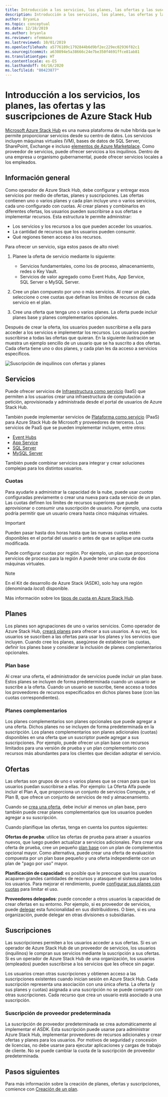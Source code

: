```yaml
---
title: Introducción a los servicios, los planes, las ofertas y las suscripciones de Azure Stack Hub
description: Introducción a los servicios, los planes, las ofertas y las suscripciones de Azure Stack Hub.
author: BryanLa
ms.topic: conceptual
ms.date: 12/18/2019
ms.author: bryanla
ms.reviewer: efemmano
ms.lastreviewed: 10/01/2019
ms.openlocfilehash: a5776189c1792844b6d9bf2ec229ec02936f82c1
ms.sourcegitcommit: a630894e5a38666c24e7be350f4691ffce81ab81
ms.translationtype: HT
ms.contentlocale: es-ES
ms.lasthandoff: 04/16/2020
ms.locfileid: "80423877"
---
```

# <a name="azure-stack-hub-services-plans-offers-subscriptions-overview"></a>Introducción a los servicios, los planes, las ofertas y las suscripciones de Azure Stack Hub

[Microsoft Azure Stack Hub](azure-stack-overview.md) es una nueva plataforma de nube híbrida que le permite proporcionar servicios desde su centro de datos. Los servicios incluyen máquinas virtuales (VM), bases de datos de SQL Server, SharePoint, Exchange e incluso [elementos de Azure Marketplace](azure-stack-marketplace-azure-items.md). Como proveedor de servicios, puede ofrecer servicios a los inquilinos. Dentro de una empresa u organismo gubernamental, puede ofrecer servicios locales a los empleados.

## <a name="overview"></a>Información general

Como operador de Azure Stack Hub, debe configurar y entregar esos servicios por medio de ofertas, planes y suscripciones. Las ofertas contienen uno o varios planes y cada plan incluye uno o varios servicios, cada uno configurado con cuotas. Al crear planes y combinarlos en diferentes ofertas, los usuarios pueden suscribirse a sus ofertas e implementar recursos. Esta estructura le permite administrar:

- Los servicios y los recursos a los que pueden acceder los usuarios.
- La cantidad de recursos que los usuarios pueden consumir.
- Qué regiones tienen acceso a los recursos.

Para ofrecer un servicio, siga estos pasos de alto nivel:

1. Planee la oferta de servicio mediante lo siguiente:

   - Servicios fundamentales, como los de proceso, almacenamiento, redes o Key Vault.
   - Servicios de valor agregado como Event Hubs, App Service, SQL Server o MySQL Server.

2. Cree un plan compuesto por uno o más servicios. Al crear un plan, seleccione o cree cuotas que definan los límites de recursos de cada servicio en el plan.
3. Cree una oferta que tenga uno o varios planes. La oferta puede incluir planes base y planes complementarios opcionales.

Después de crear la oferta, los usuarios pueden suscribirse a ella para acceder a los servicios e implementar los recursos. Los usuarios pueden suscribirse a todas las ofertas que quieran. En la siguiente ilustración se muestra un ejemplo sencillo de un usuario que se ha suscrito a dos ofertas. Cada oferta tiene uno o dos planes, y cada plan les da acceso a servicios específicos.

![Suscripción de inquilinos con ofertas y planes](media/azure-stack-key-features/image4.png)

## <a name="services"></a>Servicios

Puede ofrecer servicios de [Infraestructura como servicio](https://azure.microsoft.com/overview/what-is-iaas/) (IaaS) que permiten a los usuarios crear una infraestructura de computación a petición, aprovisionada y administrada desde el portal de usuarios de Azure Stack Hub.

También puede implementar servicios de [Plataforma como servicio](https://azure.microsoft.com/overview/what-is-paas/) (PaaS) para Azure Stack Hub de Microsoft y proveedores de terceros. Los servicios de PaaS que se pueden implementar incluyen, entre otros:

- [Event Hubs](event-hubs-rp-overview.md)
- [App Service](azure-stack-app-service-overview.md)
- [SQL Server](azure-stack-sql-resource-provider-deploy.md)
- [MySQL Server](azure-stack-mysql-resource-provider-deploy.md)

También puede combinar servicios para integrar y crear soluciones complejas para los distintos usuarios.

### <a name="quotas"></a>Cuotas

Para ayudarle a administrar la capacidad de la nube, puede usar *cuotas* configuradas previamente o crear una nueva para cada servicio de un plan. Las cuotas definen los límites de recursos superiores que puede aprovisionar o consumir una suscripción de usuario. Por ejemplo, una cuota podría permitir que un usuario creara hasta cinco máquinas virtuales.

> [!IMPORTANT]
> Pueden pasar hasta dos horas hasta que las nuevas cuotas estén disponibles en el portal del usuario o antes de que se aplique una cuota modificada.

Puede configurar cuotas por región. Por ejemplo, un plan que proporciona servicios de proceso para la región A puede tener una cuota de dos máquinas virtuales.

>[!NOTE]
>En el Kit de desarrollo de Azure Stack (ASDK), solo hay una región (denominada *local*) disponible.

Más información sobre los [tipos de cuota en Azure Stack Hub](azure-stack-quota-types.md).

## <a name="plans"></a>Planes

Los planes son agrupaciones de uno o varios servicios. Como operador de Azure Stack Hub, [creará planes](azure-stack-create-plan.md) para ofrecer a sus usuarios. A su vez, los usuarios se suscriben a las ofertas para usar los planes y los servicios que incluyen. Cuando cree los planes, asegúrese de establecer las cuotas, definir los planes base y considerar la inclusión de planes complementarios opcionales.

### <a name="base-plan"></a>Plan base

Al crear una oferta, el administrador de servicios puede incluir un plan base. Estos planes se incluyen de forma predeterminada cuando un usuario se suscribe a la oferta. Cuando un usuario se suscribe, tiene acceso a todos los proveedores de recursos especificados en dichos planes base (con las cuotas correspondientes).

### <a name="add-on-plans"></a>Planes complementarios

Los planes complementarios son planes opcionales que puede agregar a una oferta. Dichos planes no se incluyen de forma predeterminada en la suscripción. Los planes complementarios son planes adicionales (cuotas) disponibles en una oferta que un suscriptor puede agregar a sus suscripciones. Por ejemplo, puede ofrecer un plan base con recursos limitados para una versión de prueba y un plan complementario con recursos más abundantes para los clientes que decidan adoptar el servicio.

## <a name="offers"></a>Ofertas

Las ofertas son grupos de uno o varios planes que se crean para que los usuarios puedan suscribirse a ellas. Por ejemplo: La Oferta Alfa puede incluir el Plan A, que proporciona un conjunto de servicios Compute, y el Plan B, que ofrece un conjunto de servicios de red y almacenamiento.

Cuando se [crea una oferta](azure-stack-create-offer.md), debe incluir al menos un plan base, pero también puede crear planes complementarios que los usuarios pueden agregar a su suscripción.

Cuando planifique las ofertas, tenga en cuenta los puntos siguientes:

**Ofertas de prueba**: utilice las ofertas de prueba para atraer a usuarios nuevos, que luego pueden actualizar a servicios adicionales. Para crear una oferta de prueba, cree un pequeño [plan base](service-plan-offer-subscription-overview.md#base-plan) con un plan de complementos opcional mayor. Como alternativa, puede crear una oferta de evaluación compuesta por un plan base pequeño y una oferta independiente con un plan de "pago por uso" mayor.

**Planificación de capacidad**: es posible que le preocupe que los usuarios acaparen grandes cantidades de recursos y atasquen el sistema para todos los usuarios. Para mejorar el rendimiento, puede [configurar sus planes con cuotas](service-plan-offer-subscription-overview.md#plans) para limitar el uso.

**Proveedores delegados**: puede conceder a otros usuarios la capacidad de crear ofertas en su entorno. Por ejemplo, si es proveedor de servicios, puede [delegar](azure-stack-delegated-provider.md) esta funcionalidad en sus distribuidores. O bien, si es una organización, puede delegar en otras divisiones o subsidiarias.

## <a name="subscriptions"></a>Suscripciones

Las suscripciones permiten a los usuarios acceder a sus ofertas. Si es un operador de Azure Stack Hub de un proveedor de servicios, los usuarios (inquilinos) le compran sus servicios mediante la suscripción a sus ofertas. Si es un operador de Azure Stack Hub de una organización, los usuarios (empleados) pueden suscribirse a los servicios que les ofrece sin pagar.

Los usuarios crean otras suscripciones y obtienen acceso a las suscripciones existentes cuando inician sesión en Azure Stack Hub. Cada suscripción representa una asociación con una única oferta. La oferta (y sus planes y cuotas) asignada a una suscripción no se puede compartir con otras suscripciones. Cada recurso que crea un usuario está asociado a una suscripción.

### <a name="default-provider-subscription"></a>Suscripción de proveedor predeterminada

La suscripción de proveedor predeterminada se crea automáticamente al implementar el ASDK. Esta suscripción puede usarse para administrar Azure Stack Hub, implementar proveedores de recursos adicionales y crear ofertas y planes para los usuarios. Por motivos de seguridad y concesión de licencias, no debe usarse para ejecutar aplicaciones y cargas de trabajo de cliente. No se puede cambiar la cuota de la suscripción de proveedor predeterminada.

## <a name="next-steps"></a>Pasos siguientes

Para más información sobre la creación de planes, ofertas y suscripciones, comience con [Creación de un plan](azure-stack-create-plan.md).
